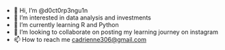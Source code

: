 - 👋 Hi, I’m @d0ct0rp3ngu1n
- 👀 I’m interested in data analysis and investments
- 🌱 I’m currently learning R and Python
- 💞️ I’m looking to collaborate on posting my learning journey on instagram
- 📫 How to reach me cadrienne306@gmail.com

<!---
d0ct0rp3ngu1n/d0ct0rp3ngu1n is a ✨ special ✨ repository because its `README.md` (this file) appears on your GitHub profile.
You can click the Preview link to take a look at your changes.
--->
